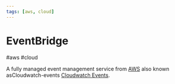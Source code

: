 ```yaml
---
tags: [aws, cloud]
---
```

# EventBridge
#aws #cloud 


A fully managed event management service from [AWS](Cloud%20Computing/AWS/AWS.md)  also known asCloudwatch-events [Cloudwatch Events](Cloud%20Computing/AWS/Monitoring/CloudWatch.md#Cloudwatch%20Events/%20EventBridge).
